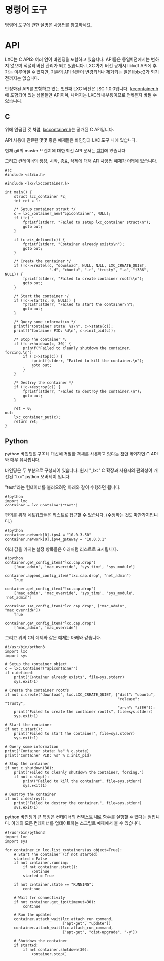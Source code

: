 # 명령어 도구
명령어 도구에 관한 설명은 [사용법](/lxc/manpages)를 참고하세요.

# API
LXC는 C API와 여러 언어 바인딩을 포함하고 있습니다. API들은 동일버전에서는 변하지 않으며 적절히 버전 관리가 되고 있습니다.
LXC 차기 버전 공개시 liblxc1 API에 추가는 이루어질 수 있지만, 기존의 API 심볼이 변경되거나 제거되는 일은 liblxc2가 되기 전까지는 없습니다.

안정화된 API를 포함하고 있는 첫번째 LXC 버전은 LSC 1.0.0입니다.
[lxccontainer.h](https://github.com/lxc/lxc/blob/master/src/lxc/lxccontainer.h)에 포함되어 있는 심볼들만 API이며, 나머지는 LXC의 내부용이므로 언제든지 바뀔 수 있습니다.

## C
위에 언급된 것 처럼, [lxccontainer.h](https://github.com/lxc/lxc/blob/master/src/lxc/lxccontainer.h)는 공개된 C API입니다.

API 사용에 관련된 몇몇 좋은 예제들은 바인딩과 LXC 도구 내에 있습니다.

현재 git의 master 브랜치에 대한 최신 API 문서는 [여기](/lxc/apidoc/)에 있습니다.

그리고 컨테이너의 생성, 시작, 종료, 삭제에 대해 API 사용법 예제가 아래에 있습니다.

    #!c
    #include <stdio.h>

    #include <lxc/lxccontainer.h>

    int main() {
        struct lxc_container *c;
        int ret = 1;

        /* Setup container struct */
        c = lxc_container_new("apicontainer", NULL);
        if (!c) {
            fprintf(stderr, "Failed to setup lxc_container struct\n");
            goto out;
        }

        if (c->is_defined(c)) {
            fprintf(stderr, "Container already exists\n");
            goto out;
        }

        /* Create the container */
        if (!c->createl(c, "download", NULL, NULL, LXC_CREATE_QUIET,
                        "-d", "ubuntu", "-r", "trusty", "-a", "i386", NULL)) {
            fprintf(stderr, "Failed to create container rootfs\n");
            goto out;
        }

        /* Start the container */
        if (!c->start(c, 0, NULL)) {
            fprintf(stderr, "Failed to start the container\n");
            goto out;
        }

        /* Query some information */
        printf("Container state: %s\n", c->state(c));
        printf("Container PID: %d\n", c->init_pid(c));

        /* Stop the container */
        if (!c->shutdown(c, 30)) {
            printf("Failed to cleanly shutdown the container, forcing.\n");
            if (!c->stop(c)) {
                fprintf(stderr, "Failed to kill the container.\n");
                goto out;
            }
        }

        /* Destroy the container */
        if (!c->destroy(c)) {
            fprintf(stderr, "Failed to destroy the container.\n");
            goto out;
        }

        ret = 0;
    out:
        lxc_container_put(c);
        return ret;
    }

## Python
python 바인딩은 구조체 대신에 적절한 객체를 사용하고 있다는 점만 제외하면 C API와 매우 유사합니다.

바인딩은 두 부분으로 구성되어 있습니다. 원시 "\_lxc" C 확장과 사용자의 편의성이 개선된 "lxc" python 오버레이 입니다.

"test"라는 컨테이너를 불러오려면 아래와 같이 수행하면 됩니다.

    #!python
    import lxc
    container = lxc.Container("test")

편의를 위해 네트워크들은 리스트로 접근할 수 있습니다. (수정하는 것도 마찬가지입니다.)

    #!python
    container.network[0].ipv4 = "10.0.3.50"
    container.network[0].ipv4_gateway = "10.0.3.1"

여러 값을 가지는 설정 항목들은 아래처럼 리스트로 표시됩니다.

    #!python
    container.get_config_item("lxc.cap.drop")
        ['mac_admin', 'mac_override', 'sys_time', 'sys_module']

    container.append_config_item("lxc.cap.drop", "net_admin")
        True

    container.get_config_item("lxc.cap.drop")
        ['mac_admin', 'mac_override', 'sys_time', 'sys_module', 'net_admin']

    container.set_config_item("lxc.cap.drop", ["mac_admin", "mac_override"])
        True

    container.get_config_item("lxc.cap.drop")
        ['mac_admin', 'mac_override']

그리고 위의 C의 예제와 같은 예제는 아래와 같습니다.

    #!/usr/bin/python3
    import lxc
    import sys

    # Setup the container object
    c = lxc.Container("apicontainer")
    if c.defined:
        print("Container already exists", file=sys.stderr)
        sys.exit(1)

    # Create the container rootfs
    if not c.create("download", lxc.LXC_CREATE_QUIET, {"dist": "ubuntu",
                                                       "release": "trusty",
                                                       "arch": "i386"}):
        print("Failed to create the container rootfs", file=sys.stderr)
        sys.exit(1)

    # Start the container
    if not c.start():
        print("Failed to start the container", file=sys.stderr)
        sys.exit(1)

    # Query some information
    print("Container state: %s" % c.state)
    print("Container PID: %s" % c.init_pid)

    # Stop the container
    if not c.shutdown(30):
        print("Failed to cleanly shutdown the container, forcing.")
        if not c.stop():
            print("Failed to kill the container", file=sys.stderr)
            sys.exit(1)

    # Destroy the container
    if not c.destroy():
        print("Failed to destroy the container.", file=sys.stderr)
        sys.exit(1)

python 바인딩의 큰 특징은 컨테이너의 컨텍스트 내로 함수를 실행할 수 있다는 점입니다. 아래의 모든 컨테이너를 업데이트하는 스크립트 예제에서 볼 수 있습니다.

    #!/usr/bin/python3
    import lxc
    import sys

    for container in lxc.list_containers(as_object=True):
        # Start the container (if not started)
        started = False
        if not container.running:
            if not container.start():
                continue
            started = True

        if not container.state == "RUNNING":
            continue

        # Wait for connectivity
        if not container.get_ips(timeout=30):
            continue

        # Run the updates
        container.attach_wait(lxc.attach_run_command,
                              ["apt-get", "update"])
        container.attach_wait(lxc.attach_run_command,
                              ["apt-get", "dist-upgrade", "-y"])

        # Shutdown the container
        if started:
            if not container.shutdown(30):
                container.stop()
